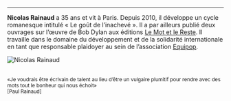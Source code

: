 ***
**Nicolas Rainaud** a 35 ans et vit à Paris. Depuis 2010, il développe un cycle romanesque intitulé « Le goût de l’inachevé ». Il a par ailleurs publié deux ouvrages sur l’œuvre de Bob Dylan aux éditions [Le Mot et le Reste](http://www.lemotetlereste.com). Il travaille dans le domaine du développement et de la solidarité internationale en tant que responsable plaidoyer au sein de l’association [Equipop](http://www.equipop.org).

![Nicolas Rainaud]({{FILE:image-apropos.jpg}})

<br/>
<small>«Je voudrais être écrivain de talent au lieu d’être un vulgaire plumitif pour rendre avec des mots tout le bonheur qui nous échoit»<br/>[Paul Rainaud]</small>
